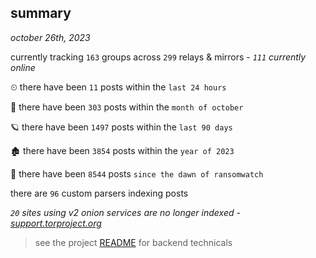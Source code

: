 
## summary
_october 26th, 2023_

currently tracking `163` groups across `299` relays & mirrors - _`111` currently online_

⏲ there have been `11` posts within the `last 24 hours`

🦈 there have been `303` posts within the `month of october`

🪐 there have been `1497` posts within the `last 90 days`

🏚 there have been `3854` posts within the `year of 2023`

🦕 there have been `8544` posts `since the dawn of ransomwatch`

there are `96` custom parsers indexing posts

_`20` sites using v2 onion services are no longer indexed - [support.torproject.org](https://support.torproject.org/onionservices/v2-deprecation/)_

> see the project [README](https://github.com/joshhighet/ransomwatch#ransomwatch--) for backend technicals

